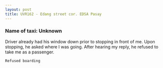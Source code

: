 ```yaml
---
layout: post
title: UVR162 - Edang street cor. EDSA Pasay
---
```


### Name of taxi: Unknown

Driver already had his window down prior to stopping in front of me. Upon stopping, he asked where I was going. After hearing my reply, he refused to take me as a passenger.

```Refused boarding```
